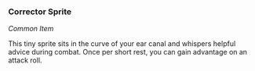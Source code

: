 ### Corrector Sprite
_Common Item_

This tiny sprite sits in the curve of your ear canal and whispers helpful advice during combat. Once per short rest, you can gain advantage on an attack roll.
